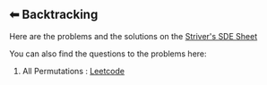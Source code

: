 ## ⬅ Backtracking

Here are the problems and the solutions on the [Striver's SDE Sheet](https://takeuforward.org/interviews/strivers-sde-sheet-top-coding-interview-problems) 

You can also find the  questions to the problems here: 
1. All Permutations : [Leetcode](https://leetcode.com/problems/permutations/submissions/)
